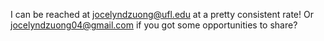 ---
---

I can be reached at [jocelyndzuong@ufl.edu](mailto:jocelyndzuong@ufl.edu) at a pretty consistent rate! 
Or [jocelyndzuong04@gmail.com](mailto:jocelyndzuong04@gmail.com) if you got some opportunities to share?
